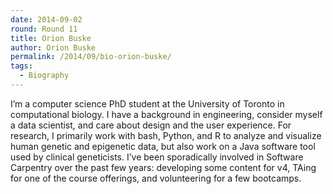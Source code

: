 ```yaml
---
date: 2014-09-02
round: Round 11
title: Orion Buske
author: Orion Buske
permalink: /2014/09/bio-orion-buske/
tags:
  - Biography
---
```

I&#8217;m a computer science PhD student at the University of Toronto in computational biology. I have a background in engineering, consider myself a data scientist, and care about design and the user experience. For research, I primarily work with bash, Python, and R to analyze and visualize human genetic and epigenetic data, but also work on a Java software tool used by clinical geneticists. I&#8217;ve been sporadically involved in Software Carpentry over the past few years: developing some content for v4, TAing for one of the course offerings, and volunteering for a few bootcamps.
